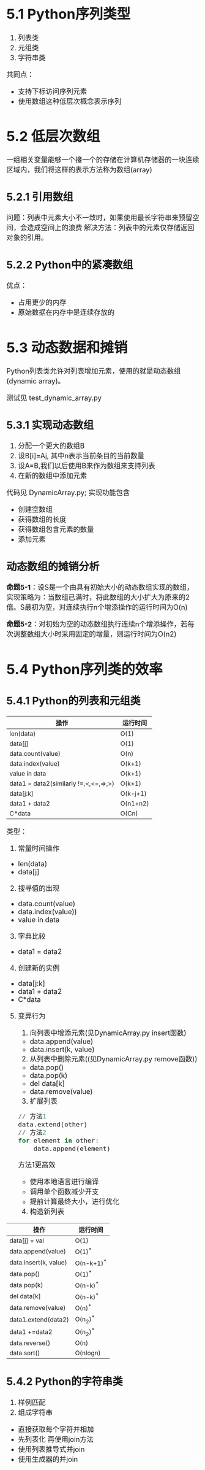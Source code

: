 <font size=4>

# 5.1 Python序列类型

1. 列表类
2. 元组类
3. 字符串类

共同点：

- 支持下标访问序列元素
- 使用数组这种低层次概念表示序列

# 5.2 低层次数组

一组相关变量能够一个接一个的存储在计算机存储器的一块连续区域内，我们将这样的表示方法称为数组(array)

## 5.2.1 引用数组

问题：列表中元素大小不一致时，如果使用最长字符串来预留空间，会造成空间上的浪费
解决方法：列表中的元素仅存储返回对象的引用。

## 5.2.2 Python中的紧凑数组

优点：

- 占用更少的内存
- 原始数据在内存中是连续存放的

# 5.3 动态数据和摊销

Python列表类允许对列表增加元素，使用的就是动态数组(dynamic array)。

测试见 test_dynamic_array.py

## 5.3.1 实现动态数组

1. 分配一个更大的数组B
2. 设B[i]=A[i](i=0,1,...,n-1), 其中n表示当前条目的当前数量
3. 设A=B,我们以后使用B来作为数组来支持列表
4. 在新的数组中添加元素

代码见 DynamicArray.py;
实现功能包含

- 创建空数组
- 获得数组的长度
- 获得数组包含元素的数量
- 添加元素

## 动态数组的摊销分析

**命题5-1**：设S是一个由具有初始大小的动态数组实现的数组，实现策略为：当数组已满时，将此数组的大小扩大为原来的2倍。S最初为空，对连续执行n个增添操作的运行时间为O(n)

**命题5-2**：对初始为空的动态数组执行连续n个增添操作，若每次调整数组大小时采用固定的增量，则运行时间为O(n2)

# 5.4 Python序列类的效率

## 5.4.1 Python的列表和元组类

操作|运行时间
---|---
len(data)|O(1)
data[j]|O(1)
data.count(value)|O(n)
data.index(value)|O(k+1)
value in data|O(k+1)
data1 = data2(similarly !=,<,<=,=>,>)|O(k+1)
data[j:k]|O(k-j+1)
data1 + data2 |O(n1+n2)
C*data|O(Cn)

类型：

1. 常量时间操作

- len(data)
- data[j]

2. 搜寻值的出现

- data.count(value)
- data.index(value))
- value in data

3. 字典比较

- data1 = data2

4. 创建新的实例

- data[j:k]
- data1 + data2
- C*data

5. 变异行为

    1. 向列表中增添元素(见DynamicArray.py insert函数)
    
    - data.append(value)
    - data.insert(k, value)

    2. 从列表中删除元素((见DynamicArray.py remove函数))
    
    - data.pop()
    - data.pop(k)
    - del data[k]
    - data.remove(value)

    3. 扩展列表
    
    ```python
    // 方法1
    data.extend(other)
    // 方法2
    for element in other:
        data.append(element)
    ```
    方法1更高效
    
    - 使用本地语言进行编译
    - 调用单个函数减少开支
    - 提前计算最终大小，进行优化
   

    4. 构造新列表
   
操作|运行时间
---|---
data[j] = val|O(1)
data.append(value)|O(1)<sup>*</sup>
data.insert(k, value)|O(n-k+1)<sup>*</sup>
data.pop()|O(1)<sup>*</sup>
data.pop(k)|O(n-k)<sup>*</sup>
del data[k]|O(n-k)<sup>*</sup>
data.remove(value)|O(n)<sup>*</sup>
data1.extend(data2)|O(n<sub>2</sub>)<sup>*</sup>
data1 +=data2|O(n<sub>2</sub>)<sup>*</sup>
data.reverse()|O(n)
data.sort()|O(nlogn)

## 5.4.2 Python的字符串类

1. 样例匹配
2. 组成字符串

- 直接获取每个字符并相加
- 先列表化 再使用join方法
- 使用列表推导式并join
- 使用生成器的并join


